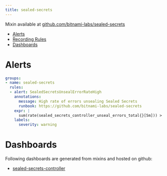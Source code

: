 ```yaml
---
title: sealed-secrets
---
```




Mixin available at [github.com/bitnami-labs/sealed-secrets](https://github.com/bitnami-labs/sealed-secrets/tree/master/contrib/prometheus-mixin)

- [Alerts](#alerts)
- [Recording Rules](#recording-rules)
- [Dashboards](#dashboards)

# Alerts

[embedmd]:# (../../../manifests/sealed-secrets/alerts.yaml yaml)
```yaml
groups:
- name: sealed-secrets
  rules:
  - alert: SealedSecretsUnsealErrorRateHigh
    annotations:
      message: High rate of errors unsealing Sealed Secrets
      runbook: https://github.com/bitnami-labs/sealed-secrets
    expr: |
      sum(rate(sealed_secrets_controller_unseal_errors_total{}[5m])) > 0
    labels:
      severity: warning
```

# Dashboards
Following dashboards are generated from mixins and hosted on github:


- [sealed-secrets-controller](https://github.com/cloudalchemy/mixins/blob/master/manifests/sealed-secrets/dashboards/sealed-secrets-controller.json)
